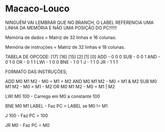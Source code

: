 Macaco-Louco
============

NINGUÉM VAI LEMBRAR QUE NO BRANCH, O LABEL REFERENCIA UMA LINHA DA MEMÓRIA E NÃO UMA POSIÇÃO DO PC!!!!!!

Memória de dados = Matriz de 32 linhas e 16 colunas.

Memória de instruções = Matriz de 32 linhas e 18 colunas.

TABELA DE OPCODE:
	  [17] [16] [15]
	   [2] [1]  [0]
ADD  - 	0 	0 	0
SUB  - 	0   0   1
AND  -	0   1   0
OR   - 	0   1   1
LWI  - 	1   0   0
BNE  -	1   0   1
J    - 	1   1   0
JR   - 	1   1   1

FORMATO DAS INSTRUÇÕES;

ADD M0 M1 M2 - M0 = M1 + M2
AND M0 M1 M2 - M0 = M1 & M2
SUB M0 M1 M2 - M0 = M1 - M2
OR M0 M1 M2 - M0 = M1 | M2

LWI M0 100 - Carrega em M0 a constante 100

BNE M0 M1 LABEL - Faz PC = LABEL se M0 != M1

J 100 - Faz PC = 100

JR M0 - Faz PC = M0